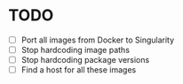 # TODO

- [ ] Port all images from Docker to Singularity
- [ ] Stop hardcoding image paths
- [ ] Stop hardcoding package versions
- [ ] Find a host for all these images